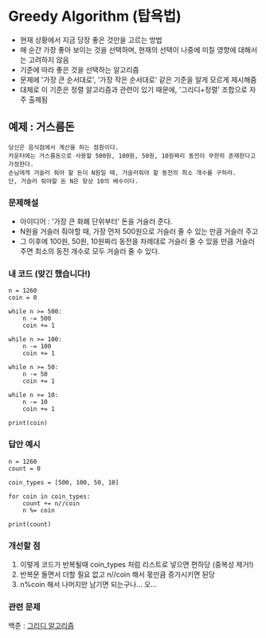 # Greedy Algorithm (탑욕법)

- 현재 상황에서 지금 당장 좋은 것만을 고르는 방법
- 매 순간 가장 좋아 보이는 것을 선택하며, 현재의 선택이 나중에 미칠 영향에 대해서는 고려하지 않음
- 기준에 따라 좋은 것을 선택하는 알고리즘
- 문제에 '가장 큰 순서대로', '가장 작은 순서대로' 같은 기준을 알게 모르게 제시해줌
- 대체로 이 기준은 정렬 알고리즘과 관련이 있기 때문에, '그리디+정렬' 조합으로 자주 출제됨


## 예제 : 거스름돈
```
당신은 음식점에서 계산을 하는 점원이다.
카운터에는 거스름돈으로 사용할 500원, 100원, 50원, 10원짜리 동전이 무한히 존재한다고 가정한다.
손님에게 거슬러 줘야 할 돈이 N원일 때, 거슬러줘야 할 동전의 최소 개수를 구하라.
단, 거슬러 줘야할 돈 N은 항상 10의 배수이다.
```

### 문제해설
- 아이디어 : '가장 큰 화폐 단위부터' 돈을 거슬러 준다.
- N원을 거슬러 줘야할 때, 가장 먼저 500원으로 거슬러 줄 수 있는 만큼 거슬러 주고
- 그 이후에 100원, 50원, 10원짜리 동전을 차례대로 거슬러 줄 수 있을 만큼 거슬러 주면 최소의 동전 개수로 모두 거슬러 줄 수 있다.

### 내 코드 (맞긴 했습니다!)
```
n = 1260
coin = 0

while n >= 500:
    n -= 500
    coin += 1

while n >= 100:
    n -= 100
    coin += 1

while n >= 50:
    n -= 50
    coin += 1

while n >= 10:
    n -= 10
    coin += 1

print(coin)
```

### 답안 예시
```
n = 1260
count = 0

coin_types = [500, 100, 50, 10]

for coin in coin_types:
    count += n//coin
    n %= coin

print(count)
```

### 개선할 점
1. 이렇게 코드가 반복될때 coin_types 처럼 리스트로 넣으면 편하당 (중복성 제거!)
2. 반복문 돌면서 더할 필요 없고 n//coin 해서 몫만큼 증가시키면 된당
3. n%coin 해서 나머지만 남기면 되는구나... 오...


### 관련 문제
백준 : [그리디 알고리즘](https://www.acmicpc.net/problemset?sort=ac_desc&algo=33)
